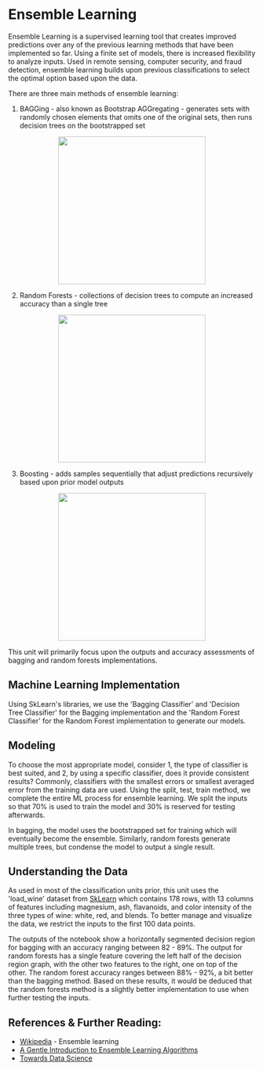 # Ensemble Learning

Ensemble Learning is a supervised learning tool that creates improved predictions over any of the previous learning methods that have been implemented so far. Using a finite set of models, there is increased flexibility to analyze inputs. Used in remote sensing, computer security, and fraud detection, ensemble learning builds upon previous classifications to select the optimal option based upon the data.

There are three main methods of ensemble learning:
1. BAGGing - also known as Bootstrap AGGregating - generates sets with randomly chosen elements that omits one of the original sets, then runs decision trees on the bootstrapped set

<p align="center">
<img src="https://user-images.githubusercontent.com/97500105/207312321-44cb3d93-278b-499c-8cf5-ca32768a9a0d.png" style="width:300px;"/>
</p>

2. Random Forests - collections of decision trees to compute an increased accuracy than a single tree

<p align="center">
<img src="https://user-images.githubusercontent.com/97500105/207312586-94b2a3a3-6019-4dc0-a7ed-b6af62145726.png" style="height:300px;width:300px;"/>
</p>

3. Boosting - adds samples sequentially that adjust predictions recursively based upon prior model outputs

<p align="center">
<img src="https://user-images.githubusercontent.com/97500105/207312685-d54c4498-f0dd-49d5-b33c-cb6aeaabc4c0.png" style="width:300px;"/>
</p>

This unit will primarily focus upon the outputs and accuracy assessments of bagging and random forests implementations. 

## Machine Learning Implementation

Using SkLearn's libraries, we use the 'Bagging Classifier' and 'Decision Tree Classifier' for the Bagging implementation and the 'Random Forest Classifier' for the Random Forest implementation to generate our models.

## Modeling

To choose the most appropriate model, consider 1, the type of classifier is best suited, and 2, by using a specific classifier, does it provide consistent results? Commonly, classifiers with the smallest errors or smallest averaged error from the training data are used. Using the split, test, train method, we complete the entire ML process for ensemble learning. We split the inputs so that 70% is used to train the model and 30% is reserved for testing afterwards.

In bagging, the model uses the bootstrapped set for training which will eventually become the ensemble. Similarly, random forests generate multiple trees, but condense the model to output a single result.

## Understanding the Data
As used in most of the classification units prior, this unit uses the 'load_wine' dataset from [SkLearn](https://scikit-learn.org/stable/modules/generated/sklearn.datasets.load_wine.html#sklearn.datasets.load_wine) which contains 178 rows, with 13 columns of features including magnesium, ash, flavanoids, and color intensity of the three types of wine: white, red, and blends. To better manage and visualize the data, we restrict the inputs to the first 100 data points. 

The outputs of the notebook show a horizontally segmented decision region for bagging with an accuracy ranging between 82 - 89%. The output for random forests has a single feature covering the left half of the decision region graph, with the other two features to the right, one on top of the other. The random forest accuracy ranges between 88% - 92%, a bit better than the bagging method. Based on these results, it would be deduced that the random forests method is a slightly better implementation to use when further testing the inputs.

## References & Further Reading:
- [Wikipedia](https://en.wikipedia.org/wiki/Ensemble_learning) - Ensemble learning
- [A Gentle Introduction to Ensemble Learning Algorithms](https://machinelearningmastery.com/tour-of-ensemble-learning-algorithms/)
- [Towards Data Science](https://towardsdatascience.com/ensemble-methods-in-machine-learning-what-are-they-and-why-use-them-68ec3f9fef5f)

